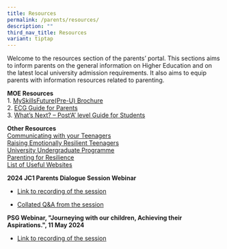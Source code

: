 ```yaml
---
title: Resources
permalink: /parents/resources/
description: ""
third_nav_title: Resources
variant: tiptap
---
```

<p>Welcome to the resources section of the parents’ portal. This sections
aims to inform parents on the general information on Higher Education and
on the latest local university admission requirements. It also aims to
equip parents with information resources related to parenting.</p>
<p><strong>MOE Resources<br></strong>1. <a href="https://www.myskillsfuture.gov.sg/content/student/en/preu.html" rel="noopener" target="_blank">MySkillsFuture(Pre-U) Brochure</a> 
<br>2. <a href="/files/2024/ecg_guide_for_parents.pdf" rel="noopener noreferrer nofollow" target="_blank">ECG Guide for Parents</a>
<br>3.&nbsp;<a href="https://www.moe.gov.sg/-/media/files/programmes/ecg/whats-next-a-level.pdf" rel="noopener" target="_blank">What’s Next? – Post‘A’ level Guide for Students</a>
</p>
<p><strong>Other Resources<br></strong>  <a href="/files/2023/Communicating_with_your_Teenager_summary.pdf" rel="noopener" target="_blank">Communicating with your Teenagers</a> 
<br><a href="/files/Raising_resilient_teenager.pdf" rel="noopener" target="_blank">Raising Emotionally Resilient Teenagers</a> 
<br><a href="/files/University%20undergraduate%20programme.pdf" rel="noopener" target="_blank">University Undergraduate Programme</a> 
<br><a href="/files/Parenting%20for%20resilience.pdf" rel="noopener" target="_blank">Parenting for Resilience</a> 
<br><a href="/files/Useful%20websites%20for%20parents.pdf" rel="noopener" target="_blank">List of Useful Websites</a>
</p>
<p><strong>2024 JC1 Parents Dialogue Session Webinar<br></strong>
</p>
<ul data-tight="true" class="tight">
<li>
<p><a href="https://drive.google.com/file/d/1tC9V0RQ198RL5xCTO_cTZh4juOoM2ZHY/view?usp=sharing" rel="noopener" target="_blank">Link to recording of the session</a>
</p>
</li>
<li>
<p><a href="/files/2024/2024_JC1_Parents_Dialogue_Session_Q_and_A_final.pdf" rel="noopener noreferrer nofollow" target="_blank">Collated Q&amp;A from the session</a>
</p>
</li>
</ul>
<p><strong>PSG Webinar, "Journeying with our children, Achieving their Aspirations.", 11 May 2024</strong>
</p>
<ul data-tight="true" class="tight">
<li>
<p><a href="https://drive.google.com/file/d/1r493AjiHfgTB7OnEVoOHL1exGes-UKGP/view?usp=sharing" rel="noopener noreferrer nofollow" target="_blank">Link to recording of the session</a>
</p>
</li>
</ul>
<p></p>